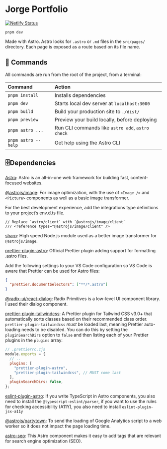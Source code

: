 # Jorge Portfolio

[![Netlify Status](https://api.netlify.com/api/v1/badges/d2b7d4d0-3783-45f3-aaac-d184fa0ef09e/deploy-status)](https://app.netlify.com/sites/jorge-my-portfolio/deploys)

```
pnpm dev
```

Made with Astro. Astro looks for `.astro` or `.md` files in the `src/pages/` directory. Each page is exposed as a route based on its file name.

## 🧞 Commands

All commands are run from the root of the project, from a terminal:

| Command             | Action                                           |
| :------------------ | :----------------------------------------------- |
| `pnpm install`      | Installs dependencies                            |
| `pnpm dev`          | Starts local dev server at `localhost:3000`      |
| `pnpm build`        | Build your production site to `./dist/`          |
| `pnpm preview`      | Preview your build locally, before deploying     |
| `pnpm astro ...`    | Run CLI commands like `astro add`, `astro check` |
| `pnpm astro --help` | Get help using the Astro CLI                     |

## 🗄️Dependencies

[Astro](https://docs.astro.build/en/concepts/why-astro/): Astro is an all-in-one web framework for building fast, content-focused websites.

[@astrojs/image](https://docs.astro.build/en/guides/integrations-guide/image/): For image optimization, with the use of `<Image />` and `<Picture>` components as well as a basic image transformer.

For the best development experience, add the integrations type definitions to your project’s env.d.ts file.

```
// Replace `astro/client` with `@astrojs/image/client`
/// <reference types="@astrojs/image/client" />
```

[sharp](https://sharp.pixelplumbing.com/): High speed Node.js module used as a better image transformer for `@astrojs/image`.

[prettier-plugin-astro](): Official Prettier plugin adding support for formatting .astro files.

Add the following settings to your VS Code configuration so VS Code is aware that Prettier can be used for Astro files:

```json
{
  "prettier.documentSelectors": ["**/*.astro"]
}
```

[@radix-ui/react-dialog](https://www.radix-ui.com/docs/primitives/components/dialog): Radix Primitives is a low-level UI component library. I used their dialog component.

[prettier-plugin-tailwindcss](https://github.com/tailwindlabs/prettier-plugin-tailwindcss): A Prettier plugin for Tailwind CSS v3.0+ that automatically sorts classes based on their recommended class order. `prettier-plugin-tailwindcss` _must_ be loaded last, meaning Prettier auto-loading needs to be disabled. You can do this by setting the `pluginSearchDirs` option to `false` and then listing each of your Prettier plugins in the `plugins` array:

```cjs
// .prettierrc.cjs
module.exports = {
  // ..
  plugins: [
    "prettier-plugin-astro",
    "prettier-plugin-tailwindcss", // MUST come last
  ],
  pluginSearchDirs: false,
};
```

[eslint-plugin-astro](https://ota-meshi.github.io/eslint-plugin-astro/user-guide/): If you write TypeScript in Astro components, you also need to install the `@typescript-eslint/parser`, if you want to use the rules for checking accessibility (A11Y), you also need to install `eslint-plugin-jsx-a11y`

[@astrojs/partytown](https://docs.astro.build/en/guides/integrations-guide/partytown/): To send the loading of Google Analytics script to a web worker so it does not impact the page loading time.

[astro-seo](https://github.com/jonasmerlin/astro-seo): This Astro component makes it easy to add tags that are relevant for search engine optimization (SEO).
